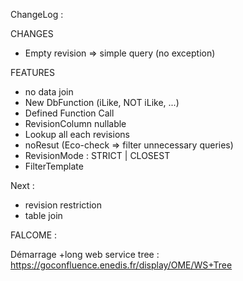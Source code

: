 ChangeLog :

CHANGES
- Empty revision => simple query (no exception)

FEATURES
- no data join
- New DbFunction (iLike, NOT iLike, ...)
- Defined Function Call
- RevisionColumn nullable
- Lookup all each revisions 
- noResut (Eco-check => filter unnecessary queries)
- RevisionMode : STRICT | CLOSEST 
- FilterTemplate



Next : 

- revision restriction 
- table join 




FALCOME : 

Démarrage +long
web service tree : https://goconfluence.enedis.fr/display/OME/WS+Tree